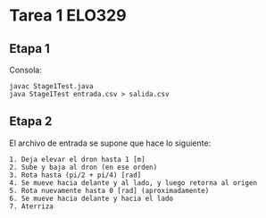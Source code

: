 # Tarea 1 ELO329

## Etapa 1

Consola:

```
javac Stage1Test.java
java Stage1Test entrada.csv > salida.csv
```

## Etapa 2

El archivo de entrada se supone que hace lo siguiente:
```
1. Deja elevar el dron hasta 1 [m]
2. Sube y baja al dron (en ese orden)
3. Rota hasta (pi/2 + pi/4) [rad]
4. Se mueve hacia delante y al lado, y luego retorna al origen
5. Rota nuevamente hasta 0 [rad] (aproximadamente)
6. Se mueve hacia delante y hacia el lado
7. Aterriza
```
